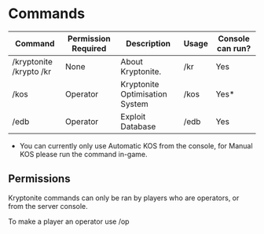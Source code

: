# Commands

| Command                 | Permission Required | Description                    | Usage | Console can run? |
|-------------------------|---------------------|--------------------------------|-------|------------------|
| /kryptonite /krypto /kr | None                | About Kryptonite.              | /kr   | Yes              |
| /kos                    | Operator            | Kryptonite Optimisation System | /kos  | Yes*             |
| /edb                    | Operator            | Exploit Database               | /edb  | Yes              |

* You can currently only use Automatic KOS from the console, for Manual KOS please run the command in-game.

## Permissions
Kryptonite commands can only be ran by players who are operators, or from the server console.

To make a player an operator use /op <player>